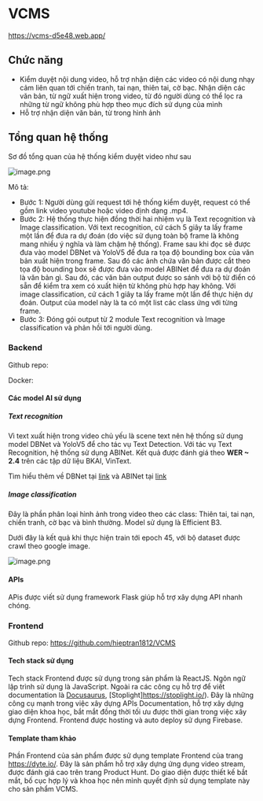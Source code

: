 # VCMS

https://vcms-d5e48.web.app/

## Chức năng

- Kiểm duyệt nội dung video, hỗ trợ nhận diện các video có nội dung nhạy cảm liên quan tới chiến tranh, tai nạn, thiên tai, cờ bạc. Nhận diện các văn bản, từ ngữ xuất hiện trong video, từ đó người dùng có thể lọc ra những từ ngữ không phù hợp theo mục đích sử dụng của mình
- Hỗ trợ nhận diện văn bản, từ trong hình ảnh


## Tổng quan hệ thống

Sơ đồ tổng quan của hệ thống kiểm duyệt video như sau

![image.png](https://images.viblo.asia/ca93fce4-066e-4701-8edd-fe445b689a16.png)

Mô tả:

- Bước 1: Người dùng gửi request tới hệ thống kiểm duyệt, request có thể gồm link video youtube hoặc video định dạng .mp4.
- Bước 2: Hệ thống thực hiện đồng thời hai nhiệm vụ là Text recognition và Image classification. Với text recognition, cứ cách 5 giây ta lấy frame một lần để đưa ra dự đoán (do việc sử dụng toàn bộ frame là không mang nhiều ý nghĩa và làm chậm hệ thống). Frame sau khi đọc sẽ được đưa vào model DBNet và YoloV5 để đưa ra tọa độ bounding box của văn bản xuất hiện trong frame. Sau đó các ảnh chứa văn bản được cắt theo tọa độ bounding box sẽ được đưa vào model ABINet để đưa ra dự đoán là văn bản gì. Sau đó, các văn bản output được so sánh với bộ từ điển có sẵn để kiểm tra xem có xuất hiện từ không phù hợp hay không. Với image classification, cứ cách 1 giây ta lấy frame một lần để thực hiện dự đoán. Output của model này là ta có một list các class ứng với từng frame.
- Bước 3: Đóng gói output từ 2 module Text recognition và Image classification và phản hồi tới người dùng.

### Backend

Github repo:

Docker:

#### Các model AI sử dụng

##### Text recognition

Vì text xuất hiện trong video chủ yếu là scene text nên hệ thống sử dụng model DBNet và YoloV5 để cho tác vụ Text Detection. Với tác vụ Text Recognition, hệ thống sử dụng ABINet. Kết quả được đánh giá theo **WER ~ 2.4** trên các tập dữ liệu BKAI, VinText.

Tìm hiểu thêm về DBNet tại [link](/paper-reading/DBNet) và ABINet tại [link](/paper-reading/ABINet)

##### Image classification

Đây là phần phân loại hình ảnh trong video theo các class: Thiên tai, tai nạn, chiến tranh, cờ bạc và bình thường. Model sử dụng là Efficient B3.

Dưới đây là kết quả khi thực hiện train tới epoch 45, với bộ dataset được crawl theo google image.

![image.png](https://images.viblo.asia/210b6e74-e4c9-48e4-a2b8-c15a97cd464a.png)

#### APIs

APis được viết sử dụng framework Flask giúp hỗ trợ xây dựng API nhanh chóng.

### Frontend

Github repo: https://github.com/hieptran1812/VCMS

#### Tech stack sử dụng

Tech stack Frontend được sử dụng trong sản phẩm là ReactJS. Ngôn ngữ lập trình sử dụng là JavaScript. Ngoài ra các công cụ hỗ trợ để viết documentation là [Docusaurus](https://docusaurus.io/pt-BR/), [Stoplight]https://stoplight.io/). Đây là những công cụ mạnh trong việc xây dựng APIs Documentation, hỗ trợ xây dựng giao diện khoa học, bắt mắt đồng thời tối ưu được thời gian trong việc xây dựng Frontend. Frontend được hosting và auto deploy sử dụng Firebase.

#### Template tham khảo

Phần Frontend của sản phẩm được sử dụng template Frontend của trang https://dyte.io/. Đây là sản phẩm hỗ trợ xây dựng ứng dụng video stream, được đánh giá cao trên trang Product Hunt. Do giao diện được thiết kế bắt mắt, bố cục hợp lý và khoa học nên mình quyết định sử dụng template này cho sản phẩm VCMS.
